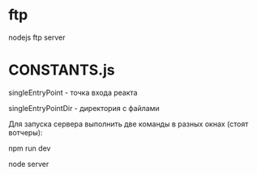 # ftp

nodejs ftp server

# CONSTANTS.js

singleEntryPoint - точка входа реакта

singleEntryPointDir - директория с файлами


Для запуска сервера выполнить две команды в разных окнах (стоят вотчеры):

npm run dev

node server
